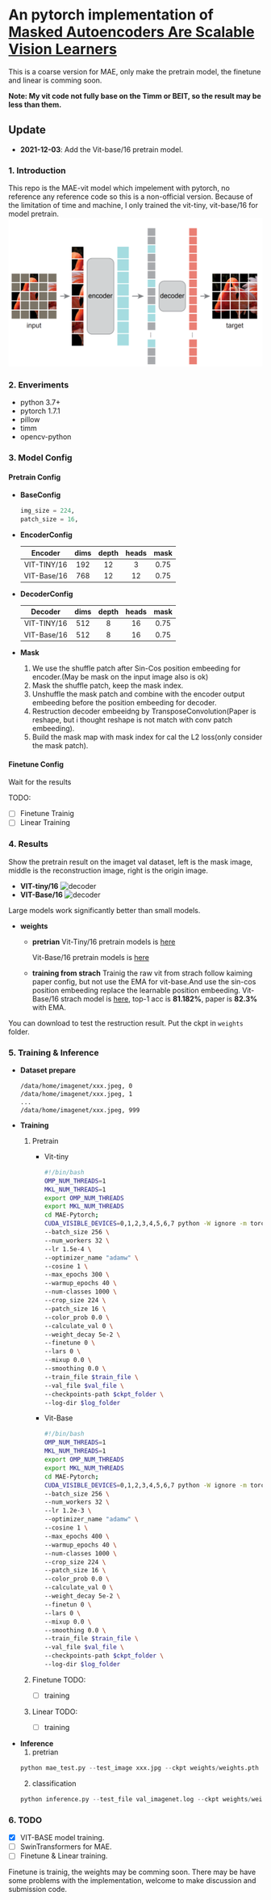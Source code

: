 # An pytorch implementation of [Masked Autoencoders Are Scalable Vision Learners](https://arxiv.org/abs/2111.06377)

This is a coarse version for MAE, only make the pretrain model, the finetune and linear is comming soon.

**Note: My vit code not fully base on the Timm or BEIT, so the result may be less than them.**

## Update
- **2021-12-03**: Add the Vit-base/16 pretrain model.


### 1. Introduction
This repo is the MAE-vit model which impelement with pytorch, no reference any reference code so this is a non-official version. Because of the limitation of time and machine, I only trained the vit-tiny, vit-base/16 for model pretrain.
![mae](fig/MAE.png)

### 2. Enveriments
- python 3.7+
- pytorch 1.7.1 
- pillow
- timm  
- opencv-python

### 3. Model Config

#### Pretrain Config

- **BaseConfig**
    ```python
    img_size = 224,
    patch_size = 16,
    ```
- **EncoderConfig**

    |Encoder|dims|depth|heads|mask|
    |:---:|:---:|:---:|:---:|:---:|
    |VIT-TINY/16|192|12|3|0.75|
    |VIT-Base/16|768|12|12|0.75|


- **DecoderConfig**
    
    |Decoder|dims|depth|heads|mask|
    |:---:|:---:|:---:|:---:|:---:|
    |VIT-TINY/16|512|8|16|0.75|
    |VIT-Base/16|512|8|16|0.75|
    
- **Mask**
    1. We use the shuffle patch after Sin-Cos position embeeding for encoder.(May be mask on the input image also is ok)
    2. Mask the shuffle patch, keep the mask index.
    3. Unshuffle the mask patch and combine with the encoder output embeeding before the position embeeding for decoder.
    4. Restruction decoder embeeidng by TransposeConvolution(Paper is reshape, but i thought reshape is not match with conv patch embeeding).
    5. Build the mask map with mask index for cal the L2 loss(only consider the mask patch).

#### Finetune Config
Wait for the results

TODO:
- [ ] Finetune Trainig
- [ ] Linear Training 

### 4. Results

Show the pretrain result on the imaget val dataset, left is the mask image, middle is the reconstruction image, right is the origin image.

- **VIT-tiny/16**
![decoder](fig/decoder.png)
- **VIT-Base/16**
![decoder](fig/decoder_vitbase.png)

Large models work significantly better than small models. 

- **weights**
    - **pretrian**
        Vit-Tiny/16 pretrain models is [here](https://drive.google.com/file/d/1I0EzCLYLmHBfhIaESFvWGlhuQuJ8xPw6/view?usp=sharing)
        
        Vit-Base/16 pretrain models is [here](https://drive.google.com/file/d/1wxSNfWDbLCoSMelZCo1uj6MXcHDd8G0b/view?usp=sharing)
    - **training from strach**
        Trainig the raw vit from strach follow kaiming paper config, but not use the EMA for vit-base.And use the sin-cos position embeeding replace the learnable position embeeding.
        Vit-Base/16 strach model is [here](https://drive.google.com/file/d/1kn0AqH2TB59DBfgH3mnKlsCSIx4UVFaz/view?usp=sharing), top-1 acc is **81.182%**, paper is **82.3%** with EMA. 
    

You can download to test the restruction result. Put the ckpt in ```weights``` folder.


### 5. Training & Inference
- **Dataset prepare**
    ```
    /data/home/imagenet/xxx.jpeg, 0
    /data/home/imagenet/xxx.jpeg, 1
    ...
    /data/home/imagenet/xxx.jpeg, 999
    ```
- **Training**
    1. Pretrain
        - Vit-tiny
            ```bash
            #!/bin/bash
            OMP_NUM_THREADS=1
            MKL_NUM_THREADS=1
            export OMP_NUM_THREADS
            export MKL_NUM_THREADS
            cd MAE-Pytorch;
            CUDA_VISIBLE_DEVICES=0,1,2,3,4,5,6,7 python -W ignore -m torch.distributed.launch --nproc_per_node 8 train_mae.py \
            --batch_size 256 \
            --num_workers 32 \
            --lr 1.5e-4 \
            --optimizer_name "adamw" \
            --cosine 1 \
            --max_epochs 300 \
            --warmup_epochs 40 \
            --num-classes 1000 \
            --crop_size 224 \
            --patch_size 16 \
            --color_prob 0.0 \
            --calculate_val 0 \
            --weight_decay 5e-2 \
            --finetune 0 \
            --lars 0 \
            --mixup 0.0 \
            --smoothing 0.0 \
            --train_file $train_file \
            --val_file $val_file \
            --checkpoints-path $ckpt_folder \
            --log-dir $log_folder
            ```
        - Vit-Base
            ```bash
            #!/bin/bash
            OMP_NUM_THREADS=1
            MKL_NUM_THREADS=1
            export OMP_NUM_THREADS
            export MKL_NUM_THREADS
            cd MAE-Pytorch;
            CUDA_VISIBLE_DEVICES=0,1,2,3,4,5,6,7 python -W ignore -m torch.distributed.launch --nproc_per_node 8 train_mae.py \
            --batch_size 256 \
            --num_workers 32 \
            --lr 1.2e-3 \
            --optimizer_name "adamw" \
            --cosine 1 \
            --max_epochs 400 \
            --warmup_epochs 40 \
            --num-classes 1000 \
            --crop_size 224 \
            --patch_size 16 \
            --color_prob 0.0 \
            --calculate_val 0 \
            --weight_decay 5e-2 \
            --finetun 0 \
            --lars 0 \
            --mixup 0.0 \
            --smoothing 0.0 \
            --train_file $train_file \
            --val_file $val_file \
            --checkpoints-path $ckpt_folder \
            --log-dir $log_folder
            ```

    2. Finetune
    TODO:
        - [ ] training
    3. Linear
    TODO:
        - [ ] training


- **Inference**
    1. pretrian
    ```python
    python mae_test.py --test_image xxx.jpg --ckpt weights/weights.pth
    ```
    2. classification
    ```python
    python inference.py --test_file val_imagenet.log --ckpt weights/weights.pth
    ```

### 6. TODO
- [x] VIT-BASE model training.
- [ ] SwinTransformers for MAE.
- [ ] Finetune & Linear training.

Finetune is trainig, the weights may be comming soon. There may be have some problems with the implementation, welcome to make discussion and submission code.


